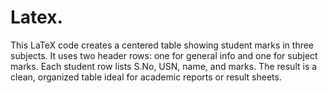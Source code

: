 # Latex.
This LaTeX code creates a centered table showing student marks in three subjects. It uses two header rows: one for general info and one for subject marks. Each student row lists S.No, USN, name, and marks. The result is a clean, organized table ideal for academic reports or result sheets.
